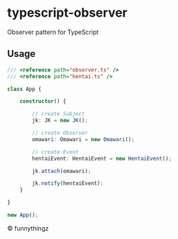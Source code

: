 # typescript-observer

Observer pattern for TypeScript

## Usage

```TypeScript
/// <reference path="observer.ts" />
/// <reference path="hentai.ts" />

class App {

    constructor() {

        // create Subject
        jk: JK = new JK();

        // create Observer
        omawari: Omawari = new Omawari();

        // create Event
        hentaiEvent: HentaiEvent = new HentaiEvent();

        jk.attach(omawari);

        jk.notify(hentaiEvent);
    }

}

new App();
```

&copy; funnythingz
